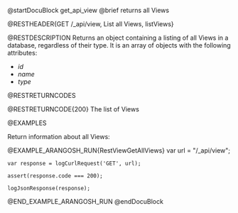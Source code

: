 @startDocuBlock get_api_view
@brief returns all Views

@RESTHEADER{GET /_api/view, List all Views, listViews}

@RESTDESCRIPTION
Returns an object containing a listing of all Views in a database, regardless
of their type. It is an array of objects with the following attributes:
- *id*
- *name*
- *type*

@RESTRETURNCODES

@RESTRETURNCODE{200}
The list of Views

@EXAMPLES

Return information about all Views:

@EXAMPLE_ARANGOSH_RUN{RestViewGetAllViews}
    var url = "/_api/view";

    var response = logCurlRequest('GET', url);

    assert(response.code === 200);

    logJsonResponse(response);
@END_EXAMPLE_ARANGOSH_RUN
@endDocuBlock
